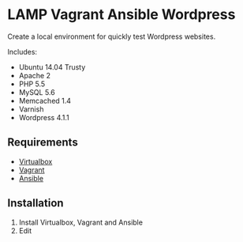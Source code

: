 # LAMP Vagrant Ansible Wordpress

Create a local environment for quickly test Wordpress websites.

Includes:
- Ubuntu 14.04 Trusty
- Apache 2
- PHP 5.5
- MySQL 5.6
- Memcached 1.4
- Varnish
- Wordpress 4.1.1

## Requirements
- [Virtualbox](https://www.virtualbox.org/wiki/Downloads)
- [Vagrant](http://www.vagrantup.com/downloads.html)
- [Ansible](http://docs.ansible.com/intro_installation.html)

## Installation
1. Install Virtualbox, Vagrant and Ansible
2. Edit
